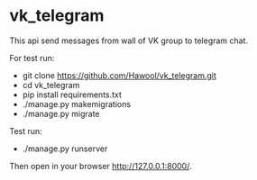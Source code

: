 # vk_telegram
This api send messages from wall of VK group to telegram chat.

For test run:
- git clone https://github.com/Hawool/vk_telegram.git
- cd vk_telegram
- pip install requirements.txt
- ./manage.py makemigrations
- ./manage.py migrate

Test run:
- ./manage.py runserver

Then open in your browser http://127.0.0.1:8000/.